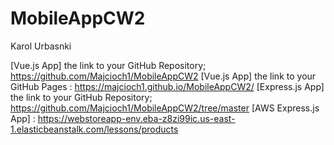 # MobileAppCW2
Karol Urbasnki

[Vue.js App] the link to your GitHub Repository; https://github.com/Majcioch1/MobileAppCW2
[Vue.js App] the link to your GitHub Pages : https://majcioch1.github.io/MobileAppCW2/
[Express.js App] the link to your GitHub Repository; https://github.com/Majcioch1/MobileAppCW2/tree/master
[AWS Express.js App] : https://webstoreapp-env.eba-z8zi99ic.us-east-1.elasticbeanstalk.com/lessons/products
